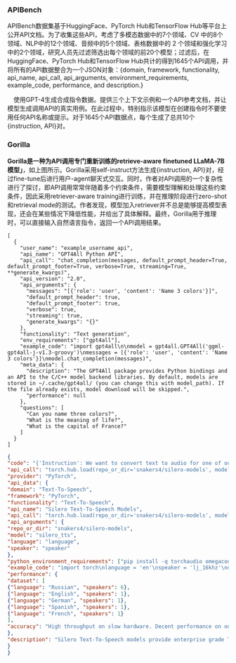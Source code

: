 



### APIBench

APIBench数据集基于HuggingFace、PyTorch Hub和TensorFlow Hub等平台上公开API文档。为了收集这些API，考虑了多模态数据中的7个领域、CV 中的8个领域、NLP中的12个领域、音频中的5个领域、表格数据中的 2 个领域和强化学习中的2个领域，研究人员先过滤筛选出每个领域的前20个模型；过滤后，在HuggingFace、PyTorch Hub和TensorFlow Hub共计的得到1645个API调用，并将所有的API数据整合为一个JSON对象：{domain, framework, functionality, api_name, api_call, api_arguments, environment_requirements, example_code, performance, and description.}

 使用GPT-4生成合成指令数据。提供三个上下文示例和一个API参考文档，并让模型生成调用API的真实用例。在此过程中，特别指示该模型在创建指令时不要使用任何API名称或提示。对于1645个API数据点，每个生成了总共10个{instruction, API}对。



### Gorilla

**Gorilla是一种为API调用专门重新训练的retrieve-aware finetuned LLaMA-7B模型」**，如上图所示。Gorilla采用self-instruct方法生成{instruction, API}对，经过fine-tune后进行用户-agent聊天式交互。同时，作者对API调用的一个复杂性进行了探讨，即API调用常常伴随着多个约束条件，需要模型理解和处理这些约束条件，因此采用retriever-aware training进行训练，并在推理阶段进行zero-shot和retrieval mode的测试。作者发现，模型加入retriever并不总是能够提高模型表现，还会在某些情况下降低性能，并给出了具体解释。最终，Gorilla用于推理时，可以直接输入自然语言指令，返回一个API调用结果。



```
[
  {
    "user_name": "example_username_api",
    "api_name": "GPT4All Python API",
    "api_call": "chat_completion(messages, default_prompt_header=True, default_prompt_footer=True, verbose=True, streaming=True, **generate_kwargs)",
    "api_version": "2.0",
    "api_arguments": {
      "messages": "[{'role': 'user', 'content': 'Name 3 colors'}]",
      "default_prompt_header": true,
      "default_prompt_footer": true,
      "verbose": true,
      "streaming": true,
      "generate_kwargs": "{}"
    },
    "functionality": "Text generation",
    "env_requirements": ["gpt4all"],
    "example_code": "import gpt4all\n\nmodel = gpt4all.GPT4All('ggml-gpt4all-j-v1.3-groovy')\nmessages = [{'role': 'user', 'content': 'Name 3 colors'}]\nmodel.chat_completion(messages)",
    "meta_data": {
      "description": "The GPT4All package provides Python bindings and an API to the C/C++ model backend libraries. By default, models are stored in ~/.cache/gpt4all/ (you can change this with model_path). If the file already exists, model download will be skipped.",
      "performance": null
    },
    "questions": [
      "Can you name three colors?",
      "What is the meaning of life?",
      "What is the capital of France?"
    ]
  }
]
```





```json
{
"code": "{'Instruction': We want to convert text to audio for one of our applications. What API can provide that functionality?, 'Output': {'domain': 'Text-To-Speech', 'api_call': "model = torch.hub.load('snakers4/silero-models', 'silero_tts', pretrained=True)", 'api_provider': 'PyTorch', 'explanation': 'Load the pretrained Silero Text-To-Speech model from PyTorch Hub to convert text into high-quality audio.', 'code': "import torch\nmodel, symbols, sample_rate, example_text, apply_tts = torch.hub.load(repo_or_dir='snakers4/silero-models', model='silero_tts', language='en', speaker='lj_16khz')"}}",
"api_call": "torch.hub.load(repo_or_dir='snakers4/silero-models', model='silero_tts', pretrained=True)",
"provider": "PyTorch",
"api_data": {
"domain": "Text-To-Speech",
"framework": "PyTorch",
"functionality": "Text-To-Speech",
"api_name": "Silero Text-To-Speech Models",
"api_call": "torch.hub.load(repo_or_dir='snakers4/silero-models', model='silero_tts', pretrained=True)",
"api_arguments": {
"repo_or_dir": "snakers4/silero-models",
"model": "silero_tts",
"language": "language",
"speaker": "speaker"
},
"python_environment_requirements": ["pip install -q torchaudio omegaconf"],
"example_code": "import torch\nlanguage = 'en'\nspeaker = 'lj_16khz'\ndevice = torch.device('cpu')\nmodel, symbols, sample_rate, example_text, apply_tts = torch.hub.load(repo_or_dir='snakers4/silero-models', model='silero_tts', language=language, speaker=speaker)\nmodel = model.to(device)\naudio = apply_tts(texts=[example_text], model=model, sample_rate=sample_rate, symbols=symbols, device=device)",
"performance": {
"dataset": [
{"language": "Russian", "speakers": 6},
{"language": "English", "speakers": 1},
{"language": "German", "speakers": 1},
{"language": "Spanish", "speakers": 1},
{"language": "French", "speakers": 1}
],
"accuracy": "High throughput on slow hardware. Decent performance on one CPU thread"
},
"description": "Silero Text-To-Speech models provide enterprise grade TTS in a compact form-factor for several commonly spoken languages. They offer one-line usage, naturally sounding speech, no GPU or training required, minimalism and lack of dependencies, a library of voices in many languages, support for 16kHz and 8kHz out of the box."
}
}
```

